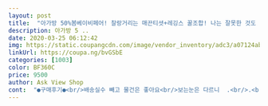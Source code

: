 ```yaml
---
layout: post 
title:  "아가방 50%봄베이비페어! 찰랑거리는 매끈티셧+레깅스 꿀조합! 나는 잘못한 것도 없는데 9500원이예욤. 너무 귀여운게 잘못인가여?" 
description: 아가방 5 ..
date: 2020-03-25 06:12:42 
img: https://static.coupangcdn.com/image/vendor_inventory/adc3/a07124ab0611127dd6576aecc2381c42ab0646deebd12f021c64ed43731a.jpg 
linkUrl: https://coupa.ng/bvGSbE 
categories: [1003] 
color: BF360C 
price: 9500 
author: Ask View Shop 
cont:  "●구매후기●<br/>배송실수 빼고 물건은 좋아요<br/>보는눈은 다르니  .<br/>.<br/>  제눈에는  그러네요... <br/><br/>보풀이  장난아니네요 ㅠ    싼맛에  산건데  한두번입고  버려야겠어요~<br/>애기옷  보풀 심하면  없어보여  저는 정말싫으네요... <br/><br/>원단은부드럽고좋은데 실제색상은  좀 촌스러운듯해보여요ㅜ<br/>제대로된옷  사줘야겠어요... <br/><br/>한번세탁후  반나절입은후.<br/>.<br/>옷상태가   아.<br/>.<br/>  진짜<br/>" 
---
```

